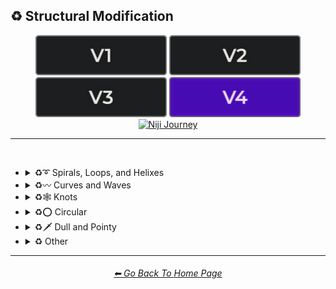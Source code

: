 <h2>♻ Structural Modification</h2>

<div align="center">

[<img src="/Images/Repo_Parts/Buttons/Version_Buttons/button_version_V1_inactive.webp?raw=true" alt="MidJourney V1" height="64" />](/Pages/MJ_V1/Style_Pages/Sphere/Structural_Modification.md)
[<img src="/Images/Repo_Parts/Buttons/Version_Buttons/button_version_V2_inactive.webp?raw=true" alt="MidJourney V2" height="64" />](/Pages/MJ_V2/Style_Pages/Sphere/Structural_Modification.md)
[<img src="/Images/Repo_Parts/Buttons/Version_Buttons/button_version_V3_inactive.webp?raw=true" alt="MidJourney V3" height="64" />](/Pages/MJ_V3/Style_Pages/Just_The_Style/Structural_Modification.md)
[<img src="/Images/Repo_Parts/Buttons/Version_Buttons/button_version_V4_active.webp?raw=true" alt="MidJourney V4" height="64" />](/Pages/MJ_V4/Style_Pages/Just_The_Style/Structural_Modification.md)
<br>
[<img src="/Images/Repo_Parts/Buttons/Version_Buttons/button_version_niji_inactive_full.webp?raw=true" alt="Niji Journey" height="64" />](/Pages/Niji_Journey/Style_Pages/Structural_Modification.md)

</div>

<hr>
<br>


- <details><summary>♻➰ Spirals, Loops, and Helixes</summary><p><div align="center">

	| Whirl | Spiraling | Spiral |
	| :-: | :-: | :-: |
	| <img src="/Images/MJ_V4/V4_Alpha_3.5/Midjourney_Styles/Whirl.webp?raw=true" width="256" /> | <img src="/Images/MJ_V4/V4_Alpha_3.5/Midjourney_Styles/Spiraling.webp?raw=true" width="256" /> | <img src="/Images/MJ_V4/V4_Alpha_3.5/Midjourney_Styles/Spiral.webp?raw=true" width="256" /> |
	
	<br>

	| Hyperbolic Spiral | Euler Spiral | Fermat's Spiral |
    | :-: | :-: | :-: |
    | <img src="/Images/MJ_V4/V4_Alpha_3.5/Midjourney_Styles/Hyperbolic_Spiral.webp?raw=true" width="256" /> | <img src="/Images/MJ_V4/V4_Alpha_3.5/Midjourney_Styles/Euler_Spiral.webp?raw=true" width="256" /> | <img src="/Images/MJ_V4/V4_Alpha_3.5/Midjourney_Styles/Fermats_Spiral.webp?raw=true" width="256" /> |

    <br>

    | Logarithmic Spiral | Doyle Spiral | Triskelion |
    | :-: | :-: | :-: |
    | <img src="/Images/MJ_V4/V4_Alpha_3.5/Midjourney_Styles/Logarithmic_Spiral.webp?raw=true" width="256" /> | <img src="/Images/MJ_V4/V4_Alpha_3.5/Midjourney_Styles/Doyle_Spiral.webp?raw=true" width="256" /> | <img src="/Images/MJ_V4/V4_Alpha_3.5/Midjourney_Styles/Triskelion.webp?raw=true" width="256" /> |

    <br>

    | Spiral of Theodorus | Archimedean Spiral | Golden Spiral |
    | :-: | :-: | :-: |
    | <img src="/Images/MJ_V4/V4_Alpha_3.5/Midjourney_Styles/Spiral_of_Theodorus.webp?raw=true" width="256" /> | <img src="/Images/MJ_V4/V4_Alpha_3.5/Midjourney_Styles/Archimedean_Spiral.webp?raw=true" width="256"/> | <img src="/Images/MJ_V4/V4_Alpha_3.5/Midjourney_Styles/Golden_Spiral.webp?raw=true" width="256" /> |

    <br>

    | Spiral Stairs | Spiral Staircase |
    | :-: | :-: |
    | <img src="/Images/MJ_V4/V4_Alpha_3.5/Midjourney_Styles/Spiral_Stairs.webp?raw=true" width="256" /> | <img src="/Images/MJ_V4/V4_Alpha_3.5/Midjourney_Styles/Spiral_Staircase.webp?raw=true" width="256" /> |

	<br>
	
	| Loop-De-Loop | Loopy |
	| :-: | :-: |
	| <img src="/Images/MJ_V4/V4_Alpha_3.5/Midjourney_Styles/Loop-de-loop.webp?raw=true" width="256" /> | <img src="/Images/MJ_V4/V4_Alpha_3.5/Midjourney_Styles/Loopy.webp?raw=true" width="256" /> |

	<br>

	| Helix | Double-Helix |
	| :-: | :-: |
	| <img src="/Images/MJ_V4/V4_Alpha_3.5/Midjourney_Styles/Helix.webp?raw=true" width="256" /> | <img src="/Images/MJ_V4/V4_Alpha_3.5/Midjourney_Styles/Double-Helix.webp?raw=true" width="256" /> |

	<br>
	
	| Twisted | Coiled |
	| :-: | :-: |
	| <img src="/Images/MJ_V4/V4_Alpha_3.5/Midjourney_Styles/Twisted.webp?raw=true" width="256" /> | <img src="/Images/MJ_V4/V4_Alpha_3.5/Midjourney_Styles/Coiled.webp?raw=true" width="256" /> |

  </div></p></details>



- <details><summary>♻〰 Curves and Waves</summary><p><div align="center">

	| Wave | Wavy |
	| :-: | :-: |
	| <img src="/Images/MJ_V4/V4_Alpha_3.5/Midjourney_Styles/Wave.webp?raw=true" width="256" /> | <img src="/Images/MJ_V4/V4_Alpha_3.5/Midjourney_Styles/Wavy.webp?raw=true" width="256" /> |

	<br>

	| Curve | Bezier Curve |
	| :-: | :-: |
	| <img src="/Images/MJ_V4/V4_Alpha_3.5/Midjourney_Styles/Curve.webp?raw=true" width="256" /> | <img src="/Images/MJ_V4/V4_Alpha_3.5/Midjourney_Styles/Bezier_Curve.webp?raw=true" width="256" /> |

	<br>

	| Curvaceous | Curvilinear | Sinuous |
	| :-: | :-: | :-: |
	| <img src="/Images/MJ_V4/V4_Alpha_3.5/Midjourney_Styles/Curvaceous.webp?raw=true" width="256" /> | <img src="/Images/MJ_V4/V4_Alpha_3.5/Midjourney_Styles/Curvilinear.webp?raw=true" width="256" /> | <img src="/Images/MJ_V4/V4_Alpha_3.5/Midjourney_Styles/Sinuous.webp?raw=true" width="256" /> |

	<br>
	
	| Curlicue |
	| :-: |
	| <img src="/Images/MJ_V4/V4_Alpha_3.5/Midjourney_Styles/Curlicue.webp?raw=true" width="256" /> |

	<br>
	
	| Ripple | Squiggly |
	| :-: | :-: |
	| <img src="/Images/MJ_V4/V4_Alpha_3.5/Midjourney_Styles/Ripple.webp?raw=true" width="256" /> | <img src="/Images/MJ_V4/V4_Alpha_3.5/Midjourney_Styles/Squiggly.webp?raw=true" width="256" /> |

	<br>

	| Dimpled | Incurved | Incurvate |
	| :-: | :-: | :-: |
	| <img src="/Images/MJ_V4/V4_Alpha_3.5/Midjourney_Styles/Dimpled.webp?raw=true" width="256" /> | <img src="/Images/MJ_V4/V4_Alpha_3.5/Midjourney_Styles/Incurved.webp?raw=true" width="256" /> | <img src="/Images/MJ_V4/V4_Alpha_3.5/Midjourney_Styles/Incurvate.webp?raw=true" width="256" /> |

	<br>

	| Arched | Arciform |
	| :-: | :-: |
	| <img src="/Images/MJ_V4/V4_Alpha_3.5/Midjourney_Styles/Arched.webp?raw=true" width="256" /> | <img src="/Images/MJ_V4/V4_Alpha_3.5/Midjourney_Styles/Arciform.webp?raw=true" width="256" /> |

	<br>

	| Arrondi | Sigmoid |
	| :-: | :-: |
	| <img src="/Images/MJ_V4/V4_Alpha_3.5/Midjourney_Styles/Arrondi.webp?raw=true" width="256" /> | <img src="/Images/MJ_V4/V4_Alpha_3.5/Midjourney_Styles/Sigmoid.webp?raw=true" width="256" /> |

	<br>

	| Serpentine |
	| :-: |
	| <img src="/Images/MJ_V4/V4_Alpha_3.5/Midjourney_Styles/Serpentine.webp?raw=true" width="256" /> |

  </div></p></details>


- <details><summary>♻🕸 Knots</summary><p><div align="center">

	| Knot | Unknot |
	| :-: | :-: |
	| <img src="/Images/MJ_V4/V4_Alpha_3.5/Midjourney_Styles/Knot.webp?raw=true" width="256" /> | <img src="/Images/MJ_V4/V4_Alpha_3.5/Midjourney_Styles/Unknot.webp?raw=true" width="256" /> |

	<br>

	| Entangled | Entanglement |
	| :-: | :-: |
	| <img src="/Images/MJ_V4/V4_Alpha_3.5/Midjourney_Styles/Entangled.webp?raw=true" width="256" /> | <img src="/Images/MJ_V4/V4_Alpha_3.5/Midjourney_Styles/Entanglement.webp?raw=true" width="256" /> |

	<br>

	| Celtic Knot | Pretzel Knot |
	| :-: | :-: |
	| <img src="/Images/MJ_V4/V4_Alpha_3.5/Midjourney_Styles/Celtic_Knot.webp?raw=true" width="256" /> | <img src="/Images/MJ_V4/V4_Alpha_3.5/Midjourney_Styles/Pretzel_Knot.webp?raw=true" width="256" /> |

  </div></p></details>


- <details><summary>♻⭕ Circular</summary><p><div align="center">

	| Circle | Circular |
	| :-: | :-: |
	| <img src="/Images/MJ_V4/V4_Alpha_3.5/Midjourney_Styles/Circle.webp?raw=true" width="256" /> | <img src="/Images/MJ_V4/V4_Alpha_3.5/Midjourney_Styles/Circular.webp?raw=true" width="256" /> |

	<br>
	
	| Rounded | Spherize | Spherical |
	| :-: | :-: | :-: |
	| <img src="/Images/MJ_V4/V4_Alpha_3.5/Midjourney_Styles/Rounded.webp?raw=true" width="256" /> | <img src="/Images/MJ_V4/V4_Alpha_3.5/Midjourney_Styles/Spherize.webp?raw=true" width="256" /> | <img src="/Images/MJ_V4/V4_Alpha_3.5/Midjourney_Styles/Spherical.webp?raw=true" width="256" /> |

	<br>

	| Concentric | Concentric Circles | Concentric Rings |
	| :-: | :-: | :-: |
	| <img src="/Images/MJ_V4/V4_Alpha_3.5/Midjourney_Styles/Concentric.webp?raw=true" width="256" /> | <img src="/Images/MJ_V4/V4_Alpha_3.5/Midjourney_Styles/Concentric_Circles.webp?raw=true" width="256" /> | <img src="/Images/MJ_V4/V4_Alpha_3.5/Midjourney_Styles/Concentric_Rings.webp?raw=true" width="256" /> |

	<br>

	| Concentric Spheres | Contour |
	| :-: | :-: |
	| <img src="/Images/MJ_V4/V4_Alpha_3.5/Midjourney_Styles/Concentric_Spheres.webp?raw=true" width="256" /> | <img src="/Images/MJ_V4/V4_Alpha_3.5/Midjourney_Styles/Contour.webp?raw=true" width="256" /> |

	<br>

	| Circinate | Orbicular | Oblique |
	| :-: | :-: | :-: |
	| <img src="/Images/MJ_V4/V4_Alpha_3.5/Midjourney_Styles/Circinate.webp?raw=true" width="256" /> | <img src="/Images/MJ_V4/V4_Alpha_3.5/Midjourney_Styles/Orbicular.webp?raw=true" width="256" /> | <img src="/Images/MJ_V4/V4_Alpha_3.5/Midjourney_Styles/Oblique.webp?raw=true" width="256" /> |

  </div></p></details>


- <details><summary>♻🗡️ Dull and Pointy</summary><p><div align="center">

	| Pointy | Pointed |
	| :-: | :-: |
	| <img src="/Images/MJ_V4/V4_Alpha_3.5/Midjourney_Styles/Pointy.webp?raw=true" width="256" /> | <img src="/Images/MJ_V4/V4_Alpha_3.5/Midjourney_Styles/Pointed.webp?raw=true" width="256" /> |

  </div></p></details>


- <details><summary>♻ Other</summary><p><div align="center">

	| Zig-Zag | Deflate | Inflate |
	| :-: | :-: | :-: |
	| <img src="/Images/MJ_V4/V4_Alpha_3.5/Midjourney_Styles/Zig-Zag.webp?raw=true" width="256" /> | <img src="/Images/MJ_V4/V4_Alpha_3.5/Midjourney_Styles/Deflate.webp?raw=true" width="256" /> | <img src="/Images/MJ_V4/V4_Alpha_3.5/Midjourney_Styles/Inflate.webp?raw=true" width="256" /> |

	<br>

	| Incline | Declinate | Biflected |
	| :-: | :-: | :-: |
	| <img src="/Images/MJ_V4/V4_Alpha_3.5/Midjourney_Styles/Incline.webp?raw=true" width="256" /> | <img src="/Images/MJ_V4/V4_Alpha_3.5/Midjourney_Styles/Declinate.webp?raw=true" width="256" /> | <img src="/Images/MJ_V4/V4_Alpha_3.5/Midjourney_Styles/Biflected.webp?raw=true" width="256" /> |

	<br>

	| Hollow | Enbowed |
	| :-: | :-: |
	| <img src="/Images/MJ_V4/V4_Alpha_3.5/Midjourney_Styles/Hollow.webp?raw=true" width="256" /> | <img src="/Images/MJ_V4/V4_Alpha_3.5/Midjourney_Styles/Enbowed.webp?raw=true" width="256" /> |

  </div></p></details>

<hr><!--------------->
<div align="center">
<h6><a href="/README.md">⬅ Go Back To Home Page</a></h6>
</div>